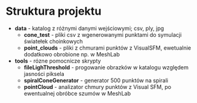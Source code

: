 # Struktura projektu

 - **data** - katalog z różnymi danymi wejściowymi; csv, ply, jpg
    - **cone_test** - pliki csv z wgenerowanymi punktami do symulacji światełek choinkowych
    - **point_clouds** - pliki z chmurami punktów z VisualSFM, ewetualnie dodatkowo obrobione np. w MeshLab
 - **tools** - rózne pomocnicze skrypty
    - **fileLighThreshold** - progowanie obrazków w katalogu względem jasności piksela
    - **spiralConeGenerator** - generator 500 punktów na spirali
    - **pointCloud** - analizator chmury punktów z Visual SFM, po ewentualnej obróbce szumów w MeshLab